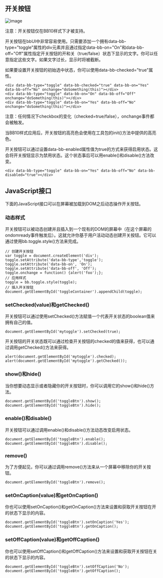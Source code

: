 开关按钮
-

![image](https://github.com/blackberry/bbUI.js/wiki/images/screenshots/toggleButtons.png)

注意：开关按钮仅在BB10样式下才被支持。

开关按钮在bbUI中非常容易使用。只需要添加一个拥有data-bb-type="toggle"属性的div元素并且通过指定data-bb-on="On"和data-bb-off="Off"属性指定开关按钮的开和关（true/false）状态下显示的文字。你可以任意指定这些文字。如果文字过长，显示时将被截断。

如果要设置开关按钮的初始选中状态，你可以使用data-bb-checked="true"属性。

    <div data-bb-type="toggle" data-bb-checked="true" data-bb-on="Yes" data-bb-off="No" onchange="doSomething(this)"></div>
    <div data-bb-type="toggle" data-bb-on="On" data-bb-off="Off" onchange="doSomething(this)"></div>
    <div data-bb-type="toggle" data-bb-on="Yes" data-bb-off="No" onchange="doSomething(this)"></div>

注意：任何情况下checkbox的变化（checked=true/false），onchange事件都会被触发。

当BB10样式应用后，开关按钮的高亮色会使用在工具包的init()方法中提供的高亮色。

开关按钮可以通过设置data-bb-enabled属性值为true的方式来获得启用状态。这会将开关按钮显示为禁用状态。这个状态事后可以用enable()和disable()方法改变。

    <div data-bb-type="toggle" data-bb-on="Yes" data-bb-off="No" data-bb-disabled="true"></div>

JavaScript接口
-

下面的JavaScript接口可以在屏幕被加载到DOM之后动态操作开关按钮。

### 动态样式

开关按钮可以被动态创建并且插入到一个现有的DOM的屏幕中（在这个屏幕的ondomready事件触发后）。这就允许你基于用户活动动态创建开关按钮。它可以通过使用bb.toggle.style()方法来完成。

    // 创建开关按钮
    var toggle = document.createElement('div');
    toggle.setAttribute('data-bb-type','toggle');
    toggle.setAttribute('data-bb-on', 'On');
    toggle.setAttribute('data-bb-off', 'Off');
    toggle.onchange = function() {alert('foo');};
    // 应用样式
    toggle = bb.toggle.style(toggle);
    // 插入开关按钮
    document.getElementById('toggleContainer').appendChild(toggle);

### setChecked(value)和getChecked()

开关按钮可以通过使用setChecked()方法赋值一个代表开关状态的boolean值来拥有自己的值。

    document.getElementById('mytoggle').setChecked(true);

开关按钮的开关状态既可以通过检查开关按钮的checked的值来获得，也可以通过调用getChecked()方法来获得。

    alert(document.getElementById('mytoggle').checked);
    alert(document.getElementById('mytoggle').getChecked());


### show()和hide()

当你想要动态显示或者隐藏你的开关按钮时，你可以调用它的show()和hide()方法。

    document.getElementById('toggleBtn').show();
    document.getElementById('toggleBtn').hide();

### enable()和disable()

开关按钮可以通过调用enable()和disable()方法动态改变启用状态。

    document.getElementById('toggleBtn').enable();
    document.getElementById('toggleBtn').disable();

### remove()

为了方便起见，你可以通过调用remove()方法来从一个屏幕中移除你的开关按钮。

    document.getElementById('toggleBtn').remove();

### setOnCaption(value)和getOnCaption()

你也可以使用setOnCaption()和getOnCaption()方法来设置和获取开关按钮在开的状态下显示的内容。

    document.getElementById('toggleBtn').setOnCaption('Yes');
    document.getElementById('toggleBtn').getOnCaption();

### setOffCaption(value)和getOffCaption()

你也可以使用setOffCaption()和getOffCaption()方法来设置和获取开关按钮在关的状态下显示的内容。

    document.getElementById('toggleBtn').setOffCaption('No');
    document.getElementById('toggleBtn').getOffCaption();

